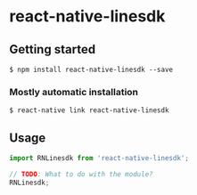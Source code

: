 # react-native-linesdk

## Getting started

`$ npm install react-native-linesdk --save`

### Mostly automatic installation

`$ react-native link react-native-linesdk`

## Usage
```javascript
import RNLinesdk from 'react-native-linesdk';

// TODO: What to do with the module?
RNLinesdk;
```
